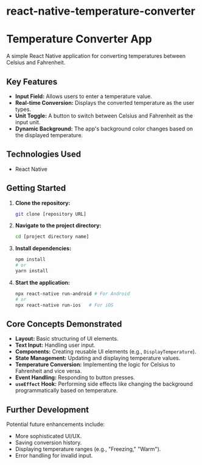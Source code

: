 # react-native-temperature-converter
# Temperature Converter App

A simple React Native application for converting temperatures between Celsius and Fahrenheit.

## Key Features

* **Input Field:** Allows users to enter a temperature value.
* **Real-time Conversion:** Displays the converted temperature as the user types.
* **Unit Toggle:** A button to switch between Celsius and Fahrenheit as the input unit.
* **Dynamic Background:** The app's background color changes based on the displayed temperature.

## Technologies Used

* React Native

## Getting Started

1.  **Clone the repository:**
    ```bash
    git clone [repository URL]
    ```
2.  **Navigate to the project directory:**
    ```bash
    cd [project directory name]
    ```
3.  **Install dependencies:**
    ```bash
    npm install
    # or
    yarn install
    ```
4.  **Start the application:**
    ```bash
    npx react-native run-android # For Android
    # or
    npx react-native run-ios   # For iOS
    ```

## Core Concepts Demonstrated

* **Layout:** Basic structuring of UI elements.
* **Text Input:** Handling user input.
* **Components:** Creating reusable UI elements (e.g., `DisplayTemperature`).
* **State Management:** Updating and displaying temperature values.
* **Temperature Conversion:** Implementing the logic for Celsius to Fahrenheit and vice versa.
* **Event Handling:** Responding to button presses.
* **`useEffect` Hook:** Performing side effects like changing the background programmatically based on temperature.

## Further Development

Potential future enhancements include:

* More sophisticated UI/UX.
* Saving conversion history.
* Displaying temperature ranges (e.g., "Freezing," "Warm").
* Error handling for invalid input.
